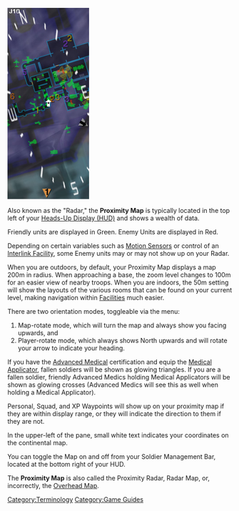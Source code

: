 ![`Proximity_map.jpg`](images/Proximity_map.jpg "Proximity_map.jpg")

Also known as the "Radar," the **Proximity Map** is typically located in
the top left of your [Heads-Up Display
(HUD)](Heads-up_Display.md) and shows a wealth of data.

Friendly units are displayed in Green. Enemy Units are displayed in Red.

Depending on certain variables such as [Motion
Sensors](Adaptive_Construction_Engine.md#Motion_Sensor_Alarm) or
control of an [Interlink Facility](Interlink.md), some
Enemy units may or may not show up on your Radar.

When you are outdoors, by default, your Proximity Map displays a map
200m in radius. When approaching a base, the zoom level changes to 100m
for an easier view of nearby troops. When you are indoors, the 50m
setting will show the layouts of the various rooms that can be found on
your current level, making navigation within
[Facilities](Facilities.md) much easier.

There are two orientation modes, toggleable via the menu:

1. Map-rotate mode, which will turn the map and always show you facing
    upwards, and
2. Player-rotate mode, which always shows North upwards and will rotate
    your arrow to indicate your heading.

If you have the [Advanced Medical](Advanced_Medical.md)
certification and equip the [Medical
Applicator](Medical_Applicator.md), fallen soldiers will be
shown as glowing triangles. If you are a fallen soldier, friendly
Advanced Medics holding Medical Applicators will be shown as glowing
crosses (Advanced Medics will see this as well when holding a Medical
Applicator).

Personal, Squad, and XP Waypoints will show up on your proximity map if
they are within display range, or they will indicate the direction to
them if they are not.

In the upper-left of the pane, small white text indicates your
coordinates on the continental map.

You can toggle the Map on and off from your Soldier Management Bar,
located at the bottom right of your HUD.

The **Proximity Map** is also called the Proximity Radar, Radar Map, or,
incorrectly, the [Overhead Map](Overhead_Map.md).

[Category:Terminology](Category:Terminology.md) [Category:Game
Guides](Category:Game_Guides.md)
